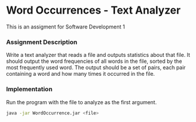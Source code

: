 # Word Occurrences - Text Analyzer

This is an assigment for Software Development 1

### Assignment Description

Write a text analyzer that reads a file and outputs statistics about that file. It should output the word frequencies of all words in the file, sorted by the most frequently used word. The output should be a set of pairs, each pair containing a word and how many times it occurred in the file.

### Implementation

Run the program with the file to analyze as the first argument.

```bash
java -jar WordOccurrence.jar <file>
```